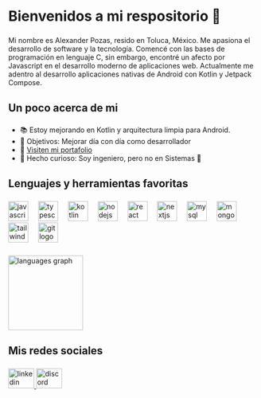 <h1 align="left">Bienvenidos a mi respositorio 🙌</h1>

###

<p align="left">Mi nombre es Alexander Pozas, resido en Toluca, México. Me apasiona el desarrollo de software y la tecnología. Comencé con las bases de programación en lenguaje C, sin embargo, encontré un afecto por Javascript en el desarrollo moderno de aplicaciones web. Actualmente me adentro al desarrollo aplicaciones nativas de Android con Kotlin y Jetpack Compose.</p>

###

<h2 align="left">Un poco acerca de mi</h2>

###

<ul>
  <li>📚 Estoy mejorando en Kotlin y arquitectura limpia para Android.</li>
  <li>🎯 Objetivos: Mejorar día con día como desarrollador</li>
  <li>💼 <a target="_blank" href="https://nextjs-portfolio-alexander-pozas-projects.vercel.app/">Visiten mi portafolio</a></li>
  <li>🎲 Hecho curioso: Soy ingeniero, pero no en Sistemas 👀</li>
</ul>

###

<h2 align="left">Lenguajes y herramientas favoritas</h2>

###

<div align="left">
  <img src="https://cdn.jsdelivr.net/gh/devicons/devicon/icons/javascript/javascript-original.svg" height="40" alt="javascript logo"  />
  <img width="12" />
  <img src="https://cdn.jsdelivr.net/gh/devicons/devicon/icons/typescript/typescript-original.svg" height="40" alt="typescript logo"  />
  <img width="12" />
  <img src="https://cdn.jsdelivr.net/gh/devicons/devicon/icons/kotlin/kotlin-original.svg" height="40" alt="kotlin logo"  />
  <img width="12" />
  <img src="https://cdn.jsdelivr.net/gh/devicons/devicon/icons/nodejs/nodejs-original.svg" height="40" alt="nodejs logo"  />
  <img width="12" />
  <img src="https://cdn.jsdelivr.net/gh/devicons/devicon/icons/react/react-original.svg" height="40" alt="react logo"  />
  <img width="12" />
  <img src="https://cdn.jsdelivr.net/gh/devicons/devicon/icons/nextjs/nextjs-original.svg" height="40" alt="nextjs logo"  />
  <img width="12" />
  <img src="https://cdn.jsdelivr.net/gh/devicons/devicon/icons/mysql/mysql-original.svg" height="40" alt="mysql logo"  />
  <img width="12" />
  <img src="https://cdn.jsdelivr.net/gh/devicons/devicon/icons/mongodb/mongodb-original.svg" height="40" alt="mongodb logo"  />
  <img width="12" />
  <img src="https://cdn.jsdelivr.net/gh/devicons/devicon/icons/tailwindcss/tailwindcss-original-wordmark.svg" height="40" alt="tailwindcss logo"  />
  <img width="12" />
  <img src="https://cdn.jsdelivr.net/gh/devicons/devicon/icons/git/git-original.svg" height="40" alt="git logo"  />
</div>

###

<div align="left">
  <img src="https://github-readme-stats.vercel.app/api/top-langs?username=EduardoPosas&locale=en&hide_title=false&layout=compact&card_width=320&langs_count=5&theme=dracula&hide_border=false&order=2" height="150" alt="languages graph"  />
</div>

###

<h2 align="left">Mis redes sociales</h2>

###

<div align="left">
  <a href="https://www.linkedin.com/in/alexanderposas/" target="_blank">
    <img src="https://raw.githubusercontent.com/maurodesouza/profile-readme-generator/master/src/assets/icons/social/linkedin/default.svg" width="52" height="40" alt="linkedin logo"  />
  </a>
  <a href="https://discord.com/users/1039635395547242547" target="_blank">
    <img src="https://raw.githubusercontent.com/maurodesouza/profile-readme-generator/master/src/assets/icons/social/discord/default.svg" width="52" height="40" alt="discord logo"  />
  </a>
</div>

###
